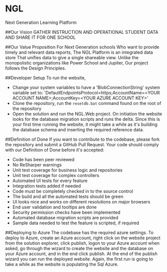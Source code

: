 NGL
===
Next Generation Learning Platform

##Our Vision
GATHER INSTRUCTION AND OPERATIONAL STUDENT DATA AND SHARE IT FOR ONE SCHOOL

##Our Value Proposition
For Next Generation schools 
Who want to provide timely and relevant data reports, 
The NGL Platform is an integrated data store 
That unifies data to give a single shareable view. 
Unlike the monopolistic organizations like Power School and Jupiter, 
Our project follows the Design Principles.

##Developer Setup
To run the website, 
 - Change your system variables to have a 'BlobConnectionString' system variable set to: 'DefaultEndpointsProtocol=https;AccountName=\<YOUR ACCOUNT NAME\>;AccountKey=\<YOUR AZURE ACCOUNT KEY\>'
 - Clone the repository, run the `resetdb.bat` command found on the root of the repository
 - Open the solution and run the NGL.Web project. On initiation the website looks for the database migration scripts and runs the delta. Since this is your first time running the website, it might take a while as it's building the database schema and inserting the required reference data.

##Definition of Done
If you want to contribute to the codebase, please fork the repository and submit a GitHub Pull Request. Your code should comply with our Definition of Done before it's accepted:

 - Code has been peer reviewed
 - No ReSharper warnings
 - Unit test coverage for business logic and repositories
 - Unit test coverage for complex controllers
 - Automated UI tests for every feature 
 - Integration tests added if needed
 - Code must be completely checked in to the source control 
 - The build and all the automated tests should be green
 - UI looks nice and works on different resolutions on major browsers 
 - End user validation and tooltips are done
 - Security permission checks have been implemented
 - Automated database migration scripts are provided
 - Sample data needed to test the feature is scripted, if required

##Deploying to Azure
The codebase has the required azure settings. To deploy to Azure, create an Azure account, right click on the website project from the solution explorer, click publish, logon to your Azure account when asked, go through the wizard to create the website and the database on your Azure account, and in the end click publish. At the end of the publish wizard you can run the deployed website. Again, the first run is going to take a while as the website is populating the Sql Azure.
